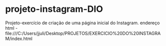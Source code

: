 # projeto-instagram-DIO
Projeto-exercício de criação de uma página inicial do Instagram.
endereço html - file:///C:/Users/jjuli/Desktop/PROJETOS/EXERCICIO%20DO%20INSTAGRAM/index.html
